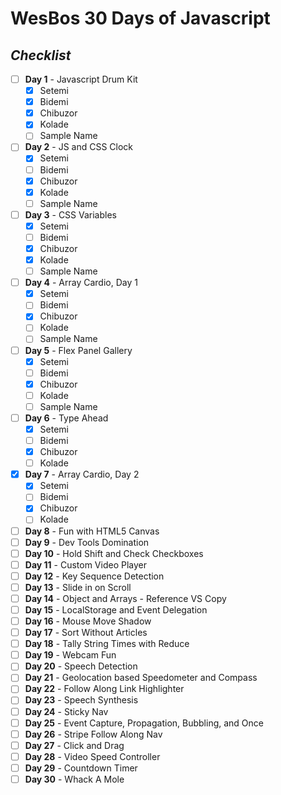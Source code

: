 # WesBos 30 Days of **Javascript**

## _Checklist_

- [ ] **Day 1** - Javascript Drum Kit
  - [x] Setemi
  - [x] Bidemi
  - [x] Chibuzor
  - [x] Kolade
  - [ ] Sample Name
- [ ] **Day 2** - JS and CSS Clock
  - [x] Setemi
  - [ ] Bidemi
  - [x] Chibuzor
  - [x] Kolade
  - [ ] Sample Name
- [ ] **Day 3** - CSS Variables
  - [x] Setemi
  - [ ] Bidemi
  - [x] Chibuzor
  - [x] Kolade
  - [ ] Sample Name
- [ ] **Day 4** - Array Cardio, Day 1
  - [x] Setemi
  - [ ] Bidemi
  - [x] Chibuzor
  - [ ] Kolade
  - [ ] Sample Name
- [ ] **Day 5** - Flex Panel Gallery
  - [x] Setemi
  - [ ] Bidemi
  - [x] Chibuzor
  - [ ] Kolade
  - [ ] Sample Name
 - [ ] **Day 6** - Type Ahead
    - [x] Setemi
    - [ ] Bidemi
    - [x] Chibuzor
    - [ ] Kolade
- [x] **Day 7** - Array Cardio, Day 2
  - [x] Setemi
  - [ ] Bidemi
  - [x] Chibuzor
  - [ ] Kolade
- [ ] **Day 8** - Fun with HTML5 Canvas
- [ ] **Day 9** - Dev Tools Domination
- [ ] **Day 10** - Hold Shift and Check Checkboxes
- [ ] **Day 11** - Custom Video Player
- [ ] **Day 12** - Key Sequence Detection
- [ ] **Day 13** - Slide in on Scroll
- [ ] **Day 14** - Object and Arrays - Reference VS Copy
- [ ] **Day 15** - LocalStorage and Event Delegation
- [ ] **Day 16** - Mouse Move Shadow
- [ ] **Day 17** - Sort Without Articles
- [ ] **Day 18** - Tally String Times with Reduce
- [ ] **Day 19** - Webcam Fun
- [ ] **Day 20** - Speech Detection
- [ ] **Day 21** - Geolocation based Speedometer and Compass
- [ ] **Day 22** - Follow Along Link Highlighter
- [ ] **Day 23** - Speech Synthesis
- [ ] **Day 24** - Sticky Nav
- [ ] **Day 25** - Event Capture, Propagation, Bubbling, and Once
- [ ] **Day 26** - Stripe Follow Along Nav
- [ ] **Day 27** - Click and Drag
- [ ] **Day 28** - Video Speed Controller
- [ ] **Day 29** - Countdown Timer
- [ ] **Day 30** - Whack A Mole
